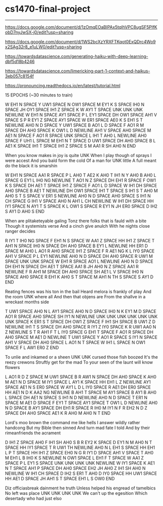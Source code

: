 # cs1470-final-project
---

https://docs.google.com/document/d/1zOmqEOaBIPAx5tqlhVPC8ugSF5PlfKobD7nyJwSX-j0/edit?usp=sharing

https://docs.google.com/document/d/1WS2bcXzYRXFTKqot0ExQDrc4Wo9x2SAg32r8_e1uLW0/edit?usp=sharing

https://towardsdatascience.com/generating-haiku-with-deep-learning-dbf5d18b4246

https://towardsdatascience.com/limericking-part-1-context-and-haikus-3eb057c8154f

https://pronouncing.readthedocs.io/en/latest/tutorial.html

15 EPOCHS (~30 minutes to train)

W EH1 N SPACE Y UW1 SPACE N OW1 SPACE M EY1 K S SPACE IH0 N SPACE JH OY1 SPACE IH1 Z SPACE K W AY1 T SPACE UNK UNK UNK NEWLINE
W EH1 N SPACE AY1 SPACE P L EY1 SPACE DH OW1 SPACE AH1 V SPACE S P R EY1 Z SPACE AY1 SPACE W ER1 SPACE AE0 K S EH1 S T NEWLINE
AH0 N D SPACE Y UW1 SPACE B AO1 L D SPACE F AO1 R M SPACE DH AH0 SPACE K OW1 L D NEWLINE
AH1 V SPACE AH0 SPACE M AE1 N SPACE F AO1 R SPACE UNK SPACE L IH1 T AH0 L NEWLINE
AH0 SPACE F UH1 L SPACE M EH1 N T SPACE D UW1 SPACE DH AH0 SPACE B L AE1 K SPACE IH1 T SPACE IH1 Z SPACE S M AA1 R SH AH0 N END

When you know makes in joy is quite UNK
When I play though of sprays I were accest
And you bald form the cold
Of a man for UNK little
A full meant do the black it is smarshin

W EH1 N SPACE AA1 R SPACE P L AH0 T AE2 K AH0 T IH1 N Y AH0 B AH0 L SPACE G EY1 L IH0 NG NEWLINE
T AO1 N Z SPACE DH EH1 R SPACE F OW1 K S SPACE DH AE1 T SPACE IH1 Z SPACE F AO1 L D SPACE W IH1 DH SPACE AH0 SPACE B AE1 T NEWLINE
DH OW1 SPACE IH1 T SPACE S IH1 S T AH0 M AH0 S T S SPACE V ER1 S NEWLINE
AH0 N D SPACE AH0 SPACE S IH1 N CH SPACE G IH1 V SPACE AH0 N AH1 L CH NEWLINE
W IH1 DH SPACE HH IY1 SPACE N AY1 T S SPACE K L OW1 S SPACE R EY1 N JH ER0 SPACE D IH2 S AY1 D AH0 S END

When are plitaketeyable galing
Tonz there folks that is fauld with a bite
Though it systemists verse
And a cinch give anulch
With he nights close ranger decides

R IY1 T IH0 NG SPACE F EH1 N S SPACE W AA1 Z SPACE HH IH1 Z SPACE T AH1 N SPACE IH0 N SPACE DH AH0 SPACE B EY1 L NEWLINE
HH ER1 D SPACE M AH0 L AO1 R AH0 SPACE IH1 Z SPACE F R AE1 NG K L IY0 SPACE AH1 V SPACE P L EY1 NEWLINE
AH0 N D SPACE DH AH0 SPACE R UW1 M SPACE UNK UNK SPACE W EH1 R SPACE AO1 L NEWLINE
AH0 N D SPACE DH EH1 N SPACE DH AE1 T SPACE AA1 B JH AH0 N Z SPACE AA1 R NEWLINE
F R AH1 M SPACE DH AH0 SPACE SH AE1 L V SPACE IH0 N SPACE AH0 SPACE R EH1 K AH0 S T SPACE M AH1 N TH S SPACE S AY1 D END

Reating fences was his ton in the bail
Heard melora is frankly of play
And the room UNK where all
And then that objens are
From the shallve in a wreckast months side

T UW1 SPACE AH0 N L AY1 SPACE AH0 N D SPACE IH0 N K EY1 M D SPACE AO1 R SPACE AH0 SPACE SH IY1 N NEWLINE
UNK UNK UNK UNK UNK UNK UNK SPACE K ER1 S T SPACE DH OW1 Z SPACE F IH1 SH SPACE B UW1 Z D NEWLINE
IH1 T S SPACE DH AH0 SPACE R IY1 Z IY0 SPACE K R UW1 AA0 N Z NEWLINE
S T R AH1 F T L IY0 SPACE G EH1 T SPACE F AO1 R SPACE DH AH0 SPACE M AE1 D NEWLINE
T UW1 SPACE Y AO1 R SPACE S IY1 N SPACE AH1 V SPACE DH AH0 SPACE L AO1 N T SPACE W IH1 L SPACE N OW1 SPACE F L AW1 ER0 Z END 

To unlie and inkamed or a sheen
UNK UNK cursed those fish boozed
It's the reezy crewons
Struftly get for the mad
To your seen of the launt will know flowers

L AO1 R D Z SPACE M UW1 SPACE B R AW1 N SPACE DH AH0 SPACE K AH0 M AE1 N D SPACE M IY1 SPACE L AY1 K SPACE HH EH1 L Z NEWLINE
AY1 SPACE AE1 N S ER0 SPACE W AY1 L D L IY0 SPACE R AE1 DH ER0 SPACE HH AE1 N D K AA2 NG NEWLINE
B AH1 T SPACE M AY1 SPACE B AY1 B AH0 L SPACE DH AE1 N SPACE S IH1 N D NEWLINE
AH0 N D SPACE T ER1 N SPACE M AE1 D SPACE F EY1 T SPACE AY1 SPACE T OW1 L D NEWLINE
AH0 N D SPACE B AY1 SPACE DH EH1 R SPACE R IH0 M IY1 N F R EH2 N D Z SPACE DH AH0 SPACE AE1 K R AH0 M AH0 N T END

Lord's moo brown the command me like hells
I answer wildly rather handcong
But my Bible then sinned
And turn mad fate I told
And by their rimeanfriends the acrament

D IH1 Z SPACE AH0 F IH1 SH AH0 S B R EY2 K SPACE D EY1 N M AH0 N T SPACE HH IY1 SPACE T R UW1 TH NEWLINE
AH0 N L EH1 S SPACE HH EH1 L P T SPACE HH IH1 Z SPACE EH0 N G R IY1 D SPACE AH1 V SPACE T AH0 M EH1 L B IH0 K S NEWLINE
N OW1 SPACE L EH1 F T SPACE W AA1 Z SPACE P L EY1 S SPACE UNK UNK UNK UNK NEWLINE
W IY1 SPACE K AE1 N T SPACE AH1 P SPACE DH AH0 SPACE EH2 JH AH0 Z IH1 SH AH0 N NEWLINE
W IH1 CH SPACE D IH2 S ER1 T AH0 D IY0 SPACE HH UW1 SPACE HH AE1 D SPACE JH AH1 S T SPACE EH1 L S OW0 END

Diz officiasbreak dainment he truth
Unless helped his engread of tamelbics
No left was place UNK UNK UNK UNK
We can't up the egesition
Which desertady who had just elso
